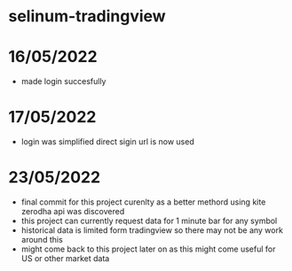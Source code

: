 # selinum-tradingview


# 16/05/2022
- made login succesfully 

# 17/05/2022
- login was simplified direct sigin url is now used

# 23/05/2022
- final commit for this project curenlty as a better methord using kite zerodha api was discovered
- this project can currently request data for 1 minute bar for any symbol 
- historical data is limited form tradingview so there may not be any work around this 
- might come back to this project later on as this might come useful for US or other market data
